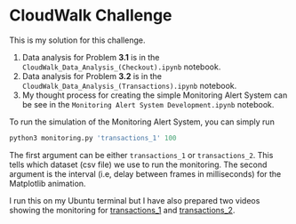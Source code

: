 # CloudWalk Challenge 

This is my solution for this challenge.

1. Data analysis for Problem **3.1** is in the `CloudWalk_Data_Analysis_(Checkout).ipynb` notebook.
2. Data analysis for Problem **3.2** is in the `CloudWalk_Data_Analysis_(Transactions).ipynb` notebook. 
3. My thought process for creating the simple Monitoring Alert System can be see in the `Monitoring Alert System Development.ipynb` notebook. 

To run the simulation of the Monitoring Alert System, you can simply run

```python
python3 monitoring.py 'transactions_1' 100
```

The first argument can be either `transactions_1` or `transactions_2`. This tells which dataset (csv file) we use to run the monitoring. 
The second argument is the interval (i.e, delay between frames in milliseconds) for the Matplotlib animation. 

I run this on my Ubuntu terminal but I have also prepared two videos showing the monitoring for [transactions_1](https://www.youtube.com/watch?v=vw_pp2OyI8M) and [transactions_2](https://www.youtube.com/watch?v=QlueZKk-LIk).